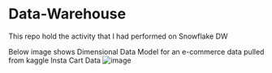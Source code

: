 # Data-Warehouse
This repo hold the activity that I had performed on Snowflake DW

Below image shows Dimensional Data Model for an e-commerce data pulled from kaggle Insta Cart Data
![image](https://github.com/user-attachments/assets/fb1e1734-8fdc-418a-8dc8-743cf118d52b)
